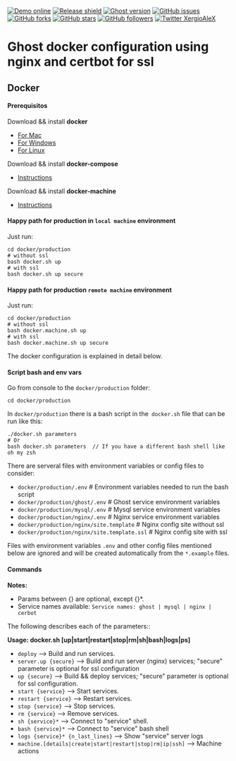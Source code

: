 [![Demo online](https://img.shields.io/badge/live%20demo-online-brightgreen.svg)](https://blog.xergioalex.com/)
[![Release shield](https://img.shields.io/github/release/xergioalex/ghostDocker.svg)](https://github.com/xergioalex/ghostDocker/releases)
[![Ghost version](https://img.shields.io/badge/ghost%20release-%3E%3D%201.0.0-blue.svg)](https://github.com/TryGhost/Ghost)
[![GitHub issues](https://img.shields.io/github/issues/xergioalex/ghostDocker.svg)](https://github.com/xergioalex/ghostDocker/issues)
[![GitHub forks](https://img.shields.io/github/forks/xergioalex/ghostDocker.svg)](https://github.com/xergioalex/ghostDocker/network)
[![GitHub stars](https://img.shields.io/github/stars/xergioalex/ghostDocker.svg?style=social&label=Star)](https://github.com/xergioalex/ghostDocker/)
[![GitHub followers](https://img.shields.io/github/followers/xergioalex.svg?style=social&label=Follow)]()
[![Twitter XergioAleX](https://img.shields.io/twitter/url/http/shields.io.svg?style=social)](https://twitter.com/xergioalex)


# Ghost docker configuration using nginx and certbot for ssl #

## Docker

#### Prerequisitos

Download && install **docker**
- [For Mac](https://download.docker.com/mac/stable/Docker.dmg)
- [For Windows](https://download.docker.com/win/stable/InstallDocker.msi)
- [For Linux](https://docs.docker.com/engine/getstarted/step_one/#docker-for-linux)

Download && install **docker-compose**
- [Instructions](https://docs.docker.com/compose/install/)

Download && install **docker-machine**
- [Instructions](https://docs.docker.com/machine/install-machine/)


#### Happy path for production in `local machine` environment

Just run:
```
cd docker/production
# without ssl
bash docker.sh up
# with ssl
bash docker.sh up secure
```

#### Happy path for production `remote machine` environment

Just run:
```
cd docker/production
# without ssl
bash docker.machine.sh up
# with ssl
bash docker.machine.sh up secure
```

The docker configuration is explained in detail below.

#### Script bash and env vars

Go from console to the `docker/production` folder:
```
cd docker/production
```

In `docker/production` there is a bash script in the` docker.sh` file that can be run like this:
```
./docker.sh parameters
# Or
bash docker.sh parameters  // If you have a different bash shell like oh my zsh
```

There are serveral files with environment variables or config files to consider:
- `docker/production/.env` # Environment variables needed to run the bash script
- `docker/production/ghost/.env` # Ghost service environment variables
- `docker/production/mysql/.env` # Mysql service environment variables
- `docker/production/nginx/.env` # Nginx service environment variables
- `docker/production/nginx/site.template` # Nginx config site without ssl
- `docker/production/nginx/site.template.ssl` # Nginx config site with ssl

Files with environment variables `.env` and other config files mentioned below are ignored and will be created automatically from the `*.example` files.

#### Commands

**Notes:**
- Params between {} are optional, except {}*.
- Service names available: `Service names: ghost | mysql | nginx | cerbot`

The following describes each of the parameters::

**Usage: docker.sh [up|start|restart|stop|rm|sh|bash|logs|ps]**
* `deploy` --> Build and run services.
* `server.up {secure}` --> Build and run server (nginx) services; "secure" parameter is optional for ssl configuration
* `up {secure}` --> Build && deploy services; "secure" parameter is optional for ssl configuration.
* `start {service}` --> Start services.
* `restart {service}` --> Restart services.
* `stop {service}` --> Stop services.
* `rm {service}` --> Remove services.
* `sh {service}*` --> Connect to "service" shell.
* `bash {service}*` --> Connect to "service" bash shell
* `logs {service}* {n_last_lines}` --> Show "service" server logs
* `machine.[details|create|start|restart|stop|rm|ip|ssh]` --> Machine actions
